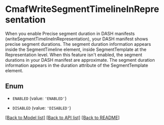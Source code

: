 # CmafWriteSegmentTimelineInRepresentation

When you enable Precise segment duration in DASH manifests (writeSegmentTimelineInRepresentation), your DASH manifest shows precise segment durations. The segment duration information appears inside the SegmentTimeline element, inside SegmentTemplate at the Representation level. When this feature isn't enabled, the segment durations in your DASH manifest are approximate. The segment duration information appears in the duration attribute of the SegmentTemplate element.

## Enum

* `ENABLED` (value: `'ENABLED'`)

* `DISABLED` (value: `'DISABLED'`)

[[Back to Model list]](../README.md#documentation-for-models) [[Back to API list]](../README.md#documentation-for-api-endpoints) [[Back to README]](../README.md)



